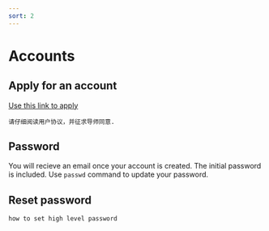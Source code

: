 ```yaml
---
sort: 2
---
```


# Accounts

## Apply for an account

[Use this link to apply](https://forms.office.com/Pages/ResponsePage.aspx?id=-f5HFYhWBkCG2kSQ-Sc_lW_CRAlVS3tEtz1OEMF6VRNUMUNLOUVOSFhSMTJSTzJSUVozQldJVlRDUy4u)

```warning
请仔细阅读用户协议，并征求导师同意.
```

## Password

You will recieve an email once your account is created.
The initial password is included.
Use `passwd` command to update your password.

## Reset password


```tips
how to set high level password
```
